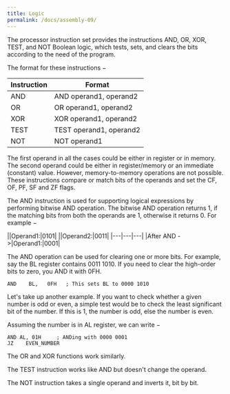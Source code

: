```yaml
---
title: Logic
permalink: /docs/assembly-09/
---
```


The processor instruction set provides the instructions AND, OR, XOR, TEST, and NOT Boolean logic, which tests, sets, and clears the bits according to the need of the program.  

The format for these instructions −  

|Instruction|Format|
|---|---|
|AND|AND operand1, operand2|
|OR|OR operand1, operand2|
|XOR|XOR operand1, operand2|
|TEST|TEST operand1, operand2|
|NOT|NOT operand1|

The first operand in all the cases could be either in register or in memory. The second operand could be either in register/memory or an immediate (constant) value. However, memory-to-memory operations are not possible. These instructions compare or match bits of the operands and set the CF, OF, PF, SF and ZF flags.  

The AND instruction is used for supporting logical expressions by performing bitwise AND operation. The bitwise AND operation returns 1, if the matching bits from both the operands are 1, otherwise it returns 0. For example −  

||Operand1:|0101|
||Operand2:|0011|
|---|---|---|
|After AND ->|Operand1:|0001|

The AND operation can be used for clearing one or more bits. For example, say the BL register contains 0011 1010. If you need to clear the high-order bits to zero, you AND it with 0FH.  

`AND	BL,   0FH   ; This sets BL to 0000 1010`

Let's take up another example. If you want to check whether a given number is odd or even, a simple test would be to check the least significant bit of the number. If this is 1, the number is odd, else the number is even.  

Assuming the number is in AL register, we can write −  

```assembly
AND	AL, 01H     ; ANDing with 0000 0001
JZ    EVEN_NUMBER
```

The OR and XOR functions work similarly.  

The TEST instruction works like AND but doesn't change the operand.  

The NOT instruction takes a single operand and inverts it, bit by bit.  

